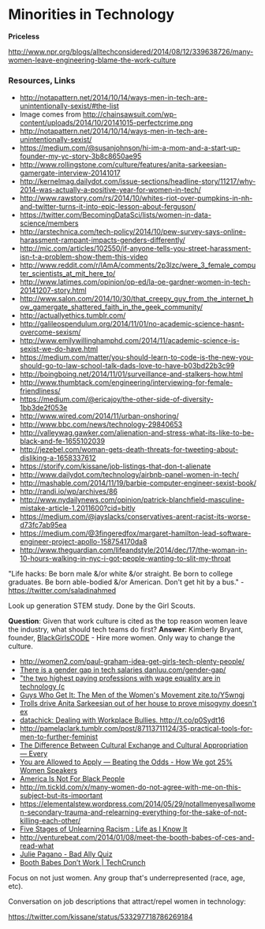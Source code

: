 # Minorities in Technology

**Priceless**

http://www.npr.org/blogs/alltechconsidered/2014/08/12/339638726/many-women-leave-engineering-blame-the-work-culture


### Resources, Links
* http://notapattern.net/2014/10/14/ways-men-in-tech-are-unintentionally-sexist/#the-list
* Image comes from http://chainsawsuit.com/wp-content/uploads/2014/10/20141015-perfectcrime.png
* http://notapattern.net/2014/10/14/ways-men-in-tech-are-unintentionally-sexist/
* https://medium.com/@susanjohnson/hi-im-a-mom-and-a-start-up-founder-my-yc-story-3b8c8650ae95
* http://www.rollingstone.com/culture/features/anita-sarkeesian-gamergate-interview-20141017
* http://kernelmag.dailydot.com/issue-sections/headline-story/11217/why-2014-was-actually-a-positive-year-for-women-in-tech/
* http://www.rawstory.com/rs/2014/10/whites-riot-over-pumpkins-in-nh-and-twitter-turns-it-into-epic-lesson-about-ferguson/
* https://twitter.com/BecomingDataSci/lists/women-in-data-science/members
* http://arstechnica.com/tech-policy/2014/10/pew-survey-says-online-harassment-rampant-impacts-genders-differently/
* http://mic.com/articles/102550/if-anyone-tells-you-street-harassment-isn-t-a-problem-show-them-this-video
* http://www.reddit.com/r/IAmA/comments/2p3lzc/were_3_female_computer_scientists_at_mit_here_to/
* http://www.latimes.com/opinion/op-ed/la-oe-gardner-women-in-tech-20141207-story.html
* http://www.salon.com/2014/10/30/that_creepy_guy_from_the_internet_how_gamergate_shattered_faith_in_the_geek_community/
* http://actuallyethics.tumblr.com/
* http://galileospendulum.org/2014/11/01/no-academic-science-hasnt-overcome-sexism/
* http://www.emilywillinghamphd.com/2014/11/academic-science-is-sexist-we-do-have.html
* https://medium.com/matter/you-should-learn-to-code-is-the-new-you-should-go-to-law-school-talk-dads-love-to-have-b03bd22b3c99
* http://boingboing.net/2014/11/01/surveillance-and-stalkers-how.html
* http://www.thumbtack.com/engineering/interviewing-for-female-friendliness/
* https://medium.com/@ericajoy/the-other-side-of-diversity-1bb3de2f053e
* http://www.wired.com/2014/11/urban-onshoring/
* http://www.bbc.com/news/technology-29840653
* http://valleywag.gawker.com/alienation-and-stress-what-its-like-to-be-black-and-fe-1655102039
* http://jezebel.com/woman-gets-death-threats-for-tweeting-about-disliking-a-1658337612
* https://storify.com/kissane/job-listings-that-don-t-alienate
* http://www.dailydot.com/technology/airbnb-panel-women-in-tech/
* http://mashable.com/2014/11/19/barbie-computer-engineer-sexist-book/
* http://randi.io/wp/archives/86
* http://www.nydailynews.com/opinion/patrick-blanchfield-masculine-mistake-article-1.2011600?cid=bitly
* https://medium.com/@jayslacks/conservatives-arent-racist-its-worse-d73fc7ab95ea
* https://medium.com/@3fingeredfox/margaret-hamilton-lead-software-engineer-project-apollo-158754170da8
* http://www.theguardian.com/lifeandstyle/2014/dec/17/the-woman-in-10-hours-walking-in-nyc-i-got-people-wanting-to-slit-my-throat



"Life hacks: Be born male &/or white &/or straight. Be born to college graduates. Be born able-bodied &/or American. Don't get hit by a bus." - https://twitter.com/saladinahmed

Look up generation STEM study. Done by the Girl Scouts.

**Question**: Given that work culture is cited as the top reason women leave the industry, what should tech teams do first?
**Answer**: Kimberly Bryant, founder, [BlackGirlsCODE](http://www.blackgirlscode.com/) - Hire more women. Only way to change the culture.


<ul>
<li><a href="http://women2.com/paul-graham-idea-get-girls-tech-plenty-people/" time_added="1388615506" tags="">http://women2.com/paul-graham-idea-get-girls-tech-plenty-people/</a></li>
<li><a href="http://danluu.com/gender-gap/" time_added="1394486500" tags="">There is a gender gap in tech salaries danluu.com/gender-gap/</a></li>
<li><a href="http://qz.com/182977/there-is-no-gender-gap-in-tech-salaries/#/h/51099,4/" time_added="1393871823" tags="">"the two highest paying professions with wage equality are in technology (c</a></li>
<li><a href="http://zite.to/Y5wngj" time_added="1363057591" tags="">Guys Who Get It: The Men of the Women's Movement zite.to/Y5wngj</a></li>
<li><a href="http://www.theverge.com/2014/8/27/6075179/anita-sarkeesian-says-she-was-driven-out-of-house-by-threats" time_added="1409209191" tags="">Trolls drive Anita Sarkeesian out of her house to prove misogyny doesn't ex</a></li>
<li><a href="http://t.co/p0Sydt16" time_added="1349698560" tags="">datachick: Dealing with Workplace Bullies. http://t.co/p0Sydt16</a></li>
<li><a href="http://pamelaclark.tumblr.com/post/87113711124/35-practical-tools-for-men-to-further-feminist" time_added="1401311638" tags="">http://pamelaclark.tumblr.com/post/87113711124/35-practical-tools-for-men-to-further-feminist</a></li>
<li><a href="http://everydayfeminism.com/2013/09/cultural-exchange-and-cultural-appropriation/" time_added="1394628407" tags="">The Difference Between Cultural Exchange and Cultural Appropriation — Every</a></li>
<li><a href="http://allowedtoapply.tumblr.com/post/78021781605/beating-the-odds-how-we-got-25-women-speakers-for" time_added="1393530793" tags="">You are Allowed to Apply — Beating the Odds - How We got 25% Women Speakers</a></li>
<li><a href="http://theconcourse.deadspin.com/america-is-not-for-black-people-1620169913/+GregHoward1" time_added="1407903375" tags="">America Is Not For Black People</a></li>
<li><a href="http://m.tickld.com/x/many-women-do-not-agree-with-me-on-this-subject-but-its-important" time_added="1406840773" tags="">http://m.tickld.com/x/many-women-do-not-agree-with-me-on-this-subject-but-its-important</a></li>
<li><a href="https://elementalstew.wordpress.com/2014/05/29/notallmenyesallwomen-secondary-trauma-and-relearning-everything-for-the-sake-of-not-killing-each-other/" time_added="1401473432" tags="">https://elementalstew.wordpress.com/2014/05/29/notallmenyesallwomen-secondary-trauma-and-relearning-everything-for-the-sake-of-not-killing-each-other/</a></li>
<li><a href="http://kronda.com/five-stages-of-unlearning-racism#stage-3-someone-teach-me" time_added="1405982590" tags="">Five Stages of Unlearning Racism : Life as I Know It</a></li>
<li><a href="http://venturebeat.com/2014/01/08/meet-the-booth-babes-of-ces-and-read-what-they-really-think-about-attendees/" time_added="1389208541" tags="">http://venturebeat.com/2014/01/08/meet-the-booth-babes-of-ces-and-read-what</a></li>
<li><a href="http://juliepagano.com/blog/2014/02/26/bad-ally-quiz/" time_added="1393619680" tags="">Julie Pagano - Bad Ally Quiz</a></li>
<li><a href="http://techcrunch.com/2014/01/13/booth-babes-dont-convert/" time_added="1389765884" tags="">Booth Babes Don’t Work | TechCrunch</a></li>
</ul>

Focus on not just women. Any group that's underrepresented (race, age, etc).


Conversation on job descriptions that attract/repel women in technology:

https://twitter.com/kissane/status/533297718786269184

